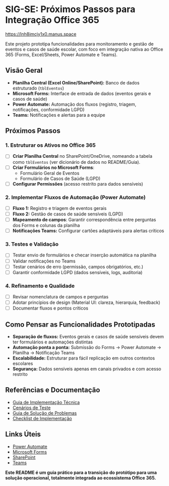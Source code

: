 # SIG-SE: Próximos Passos para Integração Office 365

https://lnh8imcjy1x0.manus.space

Este projeto prototipa funcionalidades para monitoramento e gestão de eventos e casos de saúde escolar, com foco em integração nativa ao Office 365 (Forms, Excel/Sheets, Power Automate e Teams).

## Visão Geral
- **Planilha Central (Excel Online/SharePoint):** Banco de dados estruturado (`tblEventos`)
- **Microsoft Forms:** Interface de entrada de dados (eventos gerais e casos de saúde)
- **Power Automate:** Automação dos fluxos (registro, triagem, notificações, conformidade LGPD)
- **Teams:** Notificações e alertas para a equipe

## Próximos Passos

### 1. Estruturar os Ativos no Office 365
- [ ] **Criar Planilha Central** no SharePoint/OneDrive, nomeando a tabela como `tblEventos` (ver dicionário de dados no README/Guia).
- [ ] **Criar Formulários no Microsoft Forms**:
  - Formulário Geral de Eventos
  - Formulário de Casos de Saúde (LGPD)
- [ ] **Configurar Permissões** (acesso restrito para dados sensíveis)

### 2. Implementar Fluxos de Automação (Power Automate)
- [ ] **Fluxo 1:** Registro e triagem de eventos gerais
- [ ] **Fluxo 2:** Gestão de casos de saúde sensíveis (LGPD)
- [ ] **Mapeamento de campos**: Garantir correspondência entre perguntas dos Forms e colunas da planilha
- [ ] **Notificações Teams:** Configurar cartões adaptáveis para alertas críticos

### 3. Testes e Validação
- [ ] Testar envio de formulários e checar inserção automática na planilha
- [ ] Validar notificações no Teams
- [ ] Testar cenários de erro (permissão, campos obrigatórios, etc.)
- [ ] Garantir conformidade LGPD (dados sensíveis, logs, auditoria)

### 4. Refinamento e Qualidade
- [ ] Revisar nomenclatura de campos e perguntas
- [ ] Adotar princípios de design (Material UI: clareza, hierarquia, feedback)
- [ ] Documentar fluxos e pontos críticos

## Como Pensar as Funcionalidades Prototipadas
- **Separação de fluxos:** Eventos gerais e casos de saúde sensíveis devem ter formulários e automações distintas
- **Automação ponta a ponta:** Submissão do Forms → Power Automate → Planilha → Notificação Teams
- **Escalabilidade:** Estruturar para fácil replicação em outros contextos escolares
- **Segurança:** Dados sensíveis apenas em canais privados e com acesso restrito

## Referências e Documentação
- [Guia de Implementação Técnica](office/Guia_Implementacao_Sistema_UNIAE.md)
- [Cenários de Teste](office/Cenarios_Teste_UNIAE.md)
- [Guia de Solução de Problemas](office/Guia_Solucao_Problemas_UNIAE.md)
- [Checklist de Implementação](office/Checklist_Implementacao_UNIAE.md)

## Links Úteis
- [Power Automate](https://flow.microsoft.com)
- [Microsoft Forms](https://forms.office.com)
- [SharePoint](#)
- [Teams](https://teams.microsoft.com)


**Este README é um guia prático para a transição do protótipo para uma solução operacional, totalmente integrada ao ecossistema Office 365.**
